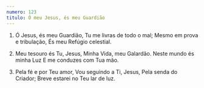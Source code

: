 ```yaml
---
numero: 123
titulo: Ó meu Jesus, és meu Guardião
---
```

1. Ó Jesus, és meu Guardião,
   Tu me livras de todo o mal;
   Mesmo em prova e tribulação,
   És meu Refúgio celestial.

2. Meu tesouro és Tu, Jesus,
   Minha Vida, meu Galardão.
   Neste mundo és minha Luz
   E me conduzes com Tua mão.

3. Pela fé e por Teu amor,
   Vou seguindo a Ti, Jesus,
   Pela senda do Criador;
   Breve estarei no Teu lar de luz.
